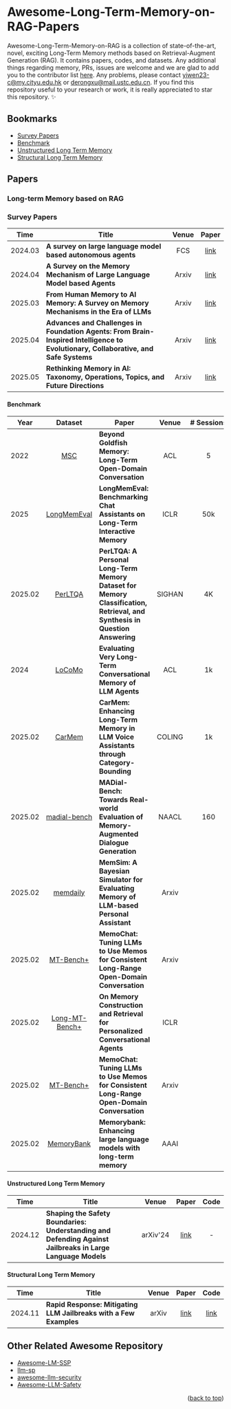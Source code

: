 # Awesome-Long-Term-Memory-on-RAG-Papers


Awesome-Long-Term-Memory-on-RAG is a collection of state-of-the-art, novel, exciting Long-Term Memory methods based on Retrieval-Augment Generation (RAG). It contains papers, codes, and datasets. Any additional things regarding memory, PRs, issues are welcome and we are glad to add you to the contributor list [here](#contributors). Any problems, please contact yiwen23-c@my.cityu.edu.hk or derongxu@mail.ustc.edu.cn. If you find this repository useful to your research or work, it is really appreciated to star this repository. :sparkles:





## Bookmarks

- [Survey Papers](#survey-papers)
- [Benchmark](#benchmark)
- [Unstructured Long Term Memory](#unstructured-memory)
- [Structural Long Term Memory](#structural-memory)



## Papers




### Long-term Memory based on RAG





### Survey Papers <span id="survey-papers"></span>

| Time | Title                                                        |  Venue  |                            Paper                             |
| ---- | ------------------------------------------------------------ | :-----: | :----------------------------------------------------------: |
| 2024.03 | **A survey on large language model based autonomous agents** | FCS | [link](https://link.springer.com/article/10.1007/s11704-024-40231-1)|
| 2024.04 | **A Survey on the Memory Mechanism of Large Language Model based Agents** |   Arxiv     | [link](https://arxiv.org/pdf/2404.13501)|
| 2025.03 | **From Human Memory to AI Memory: A Survey on Memory Mechanisms in the Era of LLMs** |   Arxiv    | [link](https://arxiv.org/pdf/2504.15965)|
| 2025.04 | **Advances and Challenges in Foundation Agents: From Brain-Inspired Intelligence to Evolutionary, Collaborative, and Safe Systems** |   Arxiv     | [link](https://arxiv.org/pdf/2504.01990)|
| 2025.05 | **Rethinking Memory in AI: Taxonomy, Operations, Topics, and Future Directions** |   Arxiv     | [link](https://arxiv.org/pdf/2505.00675)|









#### Benchmark <span id="benchmark"></span>

| Year    | Dataset | Paper           |      Venue       |                          #&nbsp;Sessions                            |                           #&nbsp;Queries                     | Discription |
| ------- | :-------: | --------------------------------------------- | :--------------: | :-----------------------------------: | :-------------------------------------: |  :--------------------------------------------------------: |
| 2022 |[MSC](https://parl.ai/projects/msc/)|**Beyond Goldfish Memory: Long-Term Open-Domain Conversation** | ACL | 5 |1k|[link](https://aclanthology.org/2022.acl-long.356.pdf)      |
| 2025 |[LongMemEval](https://github.com/xiaowu0162/LongMemEval) |**LongMemEval: Benchmarking Chat Assistants on Long-Term Interactive Memory** |   ICLR    | 50k |        500      |[link](https://openreview.net/pdf?id=pZiyCaVuti)      |
| 2025.02 |[PerLTQA]() |**PerLTQA: A Personal Long-Term Memory Dataset for Memory Classification, Retrieval, and Synthesis in Question Answering** |   SIGHAN    | 4K |      8593     |[link]()      |
| 2024 |[LoCoMo](https://github.com/snap-research/LoCoMo) |**Evaluating Very Long-Term Conversational Memory of LLM Agents** |ACL | 1k |7512|[link](https://snap-research.github.io/locomo/)      |
| 2025.02 |[CarMem]() |**CarMem: Enhancing Long-Term Memory in LLM Voice Assistants through Category-Bounding** |COLING | 1k |NA|[link]()      |
| 2025.02 |[madial-bench]() |**MADial-Bench: Towards Real-world Evaluation of Memory-Augmented Dialogue Generation** |NAACL | 160 |NA|[link]()      |
| 2025.02 |[memdaily]() |**MemSim: A Bayesian Simulator for Evaluating Memory of LLM-based Personal Assistant** |Arxiv  |  ||[link]()      |
| 2025.02 |[MT-Bench+]() |**MemoChat: Tuning LLMs to Use Memos for Consistent Long-Range Open-Domain Conversation** |Arxiv |  ||[link]()      |
| 2025.02 |[Long-MT-Bench+]() |**On Memory Construction and Retrieval for Personalized Conversational Agents** |ICLR |  ||[link]()      |
| 2025.02 |[MT-Bench+]() |**MemoChat: Tuning LLMs to Use Memos for Consistent Long-Range Open-Domain Conversation** |Arxiv |  ||[link]()      |
| 2025.02 |[MemoryBank]() |**Memorybank: Enhancing large language models with long-term memory** |AAAI |  ||[link]()      |





#### Unstructured Long Term Memory <span id="unstructured-memory"></span>
| Time | Title                                                        |  Venue  |                            Paper                             |                             Code                             |
| ---- | ------------------------------------------------------------ | :-----: | :----------------------------------------------------------: | :----------------------------------------------------------: |
| 2024.12 | **Shaping the Safety Boundaries: Understanding and Defending Against Jailbreaks in Large Language Models** | arXiv'24 | [link](https://arxiv.org/pdf/2412.17034) | - |




#### Structural Long Term Memory <span id="structural-memory"></span>



| Time | Title                                                        |  Venue  |                            Paper                             |                             Code                             |
| ---- | ------------------------------------------------------------ | :-----: | :----------------------------------------------------------: | :----------------------------------------------------------: |
| 2024.11 | **Rapid Response: Mitigating LLM Jailbreaks with a Few Examples** | arXiv | [link](https://arxiv.org/pdf/2411.07494v1) | [link](https://github.com/rapidresponsebench/rapidresponsebench) |











## Other Related Awesome Repository

- [Awesome-LM-SSP](https://github.com/ThuCCSLab/Awesome-LM-SSP)
- [llm-sp](https://github.com/chawins/llm-sp)
- [awesome-llm-security](https://github.com/corca-ai/awesome-llm-security)
- [Awesome-LLM-Safety](https://github.com/ydyjya/Awesome-LLM-Safety)











<p align="right">(<a href="#top">back to top</a>)</p>






















